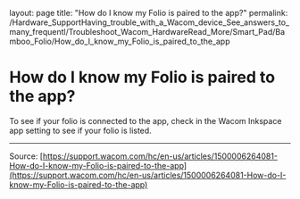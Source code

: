 layout: page
title: "How do I know my Folio is paired to the app?"
permalink: /Hardware_SupportHaving_trouble_with_a_Wacom_device_See_answers_to_many_frequentl/Troubleshoot_Wacom_HardwareRead_More/Smart_Pad/Bamboo_Folio/How_do_I_know_my_Folio_is_paired_to_the_app

# How do I know my Folio is paired to the app?

To see if your folio is connected to the app, check in the Wacom Inkspace app setting to see if your folio is listed.

---
Source: [https://support.wacom.com/hc/en-us/articles/1500006264081-How-do-I-know-my-Folio-is-paired-to-the-app](https://support.wacom.com/hc/en-us/articles/1500006264081-How-do-I-know-my-Folio-is-paired-to-the-app)
